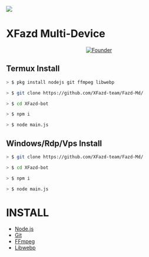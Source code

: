 <a href="https://github.com/XFazd-team/"><img src="https://cardivo.vercel.app/api?name=Depin Kun&description=Hello Everyone, This Project is a Multi-Device Base Baileys Founded by All XFazd-Team Members&image=https://telegra.ph/file/a264e9f196af02c432417.jpg&usqp=CAU&backgroundColor=%23ecf0f1&github=XFazd-team&pattern=leaf&colorPattern=%23eaeaea" /><a> <br />
# XFazd Multi-Device

<p align="center">
  <a href="https://github.com/Xfazd-team"><img title="Founder" src="https://img.shields.io/badge/Founder-XFazd Team-red.svg?style=for-the-badge&logo=github" /></a>
  <h4 align="center">

## Termux Install
```bash
> $ pkg install nodejs git ffmpeg libwebp

> $ git clone https://github.com/XFazd-team/Fazd-Md/

> $ cd XFazd-bot

> $ npm i

> $ node main.js
```

## Windows/Rdp/Vps Install
```bash
> $ git clone https://github.com/XFazd-team/Fazd-Md/

> $ cd XFazd-bot

> $ npm i

> $ node main.js
```

# INSTALL
* [Node.js](https://nodejs.org/en/)
* [Git](https://git-scm.com/downloads)
* [FFmpeg](https://github.com/BtbN/FFmpeg-Builds/releases/ffmpeg-n4.4.1-2-gcc33e73618-win64-gpl-4.4.zip)
* [Libwebp](https://developers.google.com/speed/webp/download)
